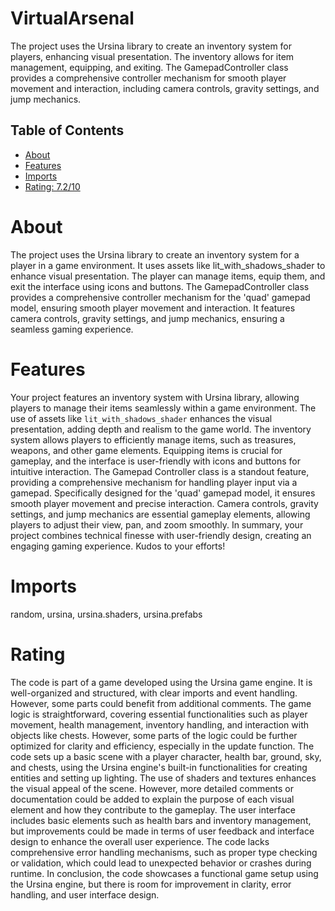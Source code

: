 # VirtualArsenal

The project uses the Ursina library to create an inventory system for players, enhancing visual presentation. The inventory allows for item management, equipping, and exiting. The GamepadController class provides a comprehensive controller mechanism for smooth player movement and interaction, including camera controls, gravity settings, and jump mechanics.

## Table of Contents

- [About](#about)
- [Features](#features)
- [Imports](#Imports)
- [Rating: 7.2/10](#Rating)

# About

The project uses the Ursina library to create an inventory system for a player in a game environment. It uses assets like lit_with_shadows_shader to enhance visual presentation. The player can manage items, equip them, and exit the interface using icons and buttons. The GamepadController class provides a comprehensive controller mechanism for the 'quad' gamepad model, ensuring smooth player movement and interaction. It features camera controls, gravity settings, and jump mechanics, ensuring a seamless gaming experience.

# Features

Your project features an inventory system with Ursina library, allowing players to manage their items seamlessly within a game environment. The use of assets like `lit_with_shadows_shader` enhances the visual presentation, adding depth and realism to the game world. The inventory system allows players to efficiently manage items, such as treasures, weapons, and other game elements. Equipping items is crucial for gameplay, and the interface is user-friendly with icons and buttons for intuitive interaction.
The Gamepad Controller class is a standout feature, providing a comprehensive mechanism for handling player input via a gamepad. Specifically designed for the 'quad' gamepad model, it ensures smooth player movement and precise interaction. Camera controls, gravity settings, and jump mechanics are essential gameplay elements, allowing players to adjust their view, pan, and zoom smoothly.
In summary, your project combines technical finesse with user-friendly design, creating an engaging gaming experience. Kudos to your efforts!

# Imports

random, ursina, ursina.shaders, ursina.prefabs

# Rating

The code is part of a game developed using the Ursina game engine. It is well-organized and structured, with clear imports and event handling. However, some parts could benefit from additional comments. The game logic is straightforward, covering essential functionalities such as player movement, health management, inventory handling, and interaction with objects like chests. However, some parts of the logic could be further optimized for clarity and efficiency, especially in the update function.
The code sets up a basic scene with a player character, health bar, ground, sky, and chests, using the Ursina engine's built-in functionalities for creating entities and setting up lighting. The use of shaders and textures enhances the visual appeal of the scene. However, more detailed comments or documentation could be added to explain the purpose of each visual element and how they contribute to the gameplay.
The user interface includes basic elements such as health bars and inventory management, but improvements could be made in terms of user feedback and interface design to enhance the overall user experience. The code lacks comprehensive error handling mechanisms, such as proper type checking or validation, which could lead to unexpected behavior or crashes during runtime.
In conclusion, the code showcases a functional game setup using the Ursina engine, but there is room for improvement in clarity, error handling, and user interface design.
